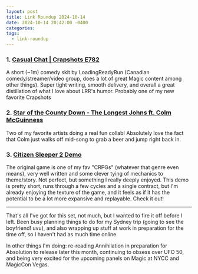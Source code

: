 ```yaml
---
layout: post
title: Link Roundup 2024-10-14
date: 2024-10-14 20:42:00 -0400
categories: 
tags:
  - link-roundup
---
```

### 1. [Casual Chat | Crapshots E782](https://www.youtube.com/watch?v=NAldLejDjeY)

A short (~1m) comedy skit by LoadingReadyRun (Canadian comedy/streamer/video group, does a lot of great Magic content among other things). Super tight writing, smooth delivery, and overall a great distillation of what I love about LRR's humor. Probably one of my new favorite Crapshots

### 2. [Star of the County Down - The Longest Johns ft. Colm McGuinness](https://www.youtube.com/watch?v=J7KeQzhfOQE)

Two of my favorite artists doing a real fun collab! Absolutely love the fact that Colm just walks off mid-song to grab a beer and jump right back in.

### 3. [Citizen Sleeper 2 Demo](https://store.steampowered.com/app/3198860/Citizen_Sleeper_2_Starward_Vector__Hexport_Demo/)

The original game is one of my fav "CRPGs" (whatever that genre even means), very well written and some clever tying of mechanics to theme/story. Not perfect, but something I really deeply enjoyed. This demo is pretty short, runs through a few cycles and a single contract, but I'm already enjoying the texture of the game, and it feels as if it has the potential to be a lot more expansive and replayable. Check it out!

---

That's all I've got for this set, not much, but I wanted to fire it off before I left. Been busy planning things to do for my Sydney trip (going to see the boyfriend! uvu), and also wrapping up stuff at work in preparation for the time off, so I haven't had as much time online.

In other things I'm doing: re-reading Annihilation in preparation for Absolution to release later this month, continuing to obsess over UFO 50, and being very excited for the upcoming panels on Magic at NYCC and MagicCon Vegas.